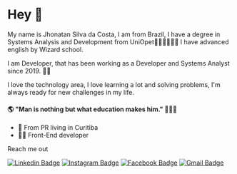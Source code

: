 <h1>Hey 👋 </h1>

My name is Jhonatan Silva da Costa, I am from Brazil, I have a degree in Systems Analysis and Development from UniOpet👨‍🎓👨‍🎓👨‍🎓 I have advanced english by Wizard school. 

I am Developer, that has been working as a Developer and Systems Analyst since 2019. 👨‍💻

I love the technology area, I love learning a lot and solving problems, I'm always ready for new challenges in my life.

<h4> 🌎 "Man is nothing but what education makes him." 💭💭💭 </h4>

- 🚩 From PR living in Curitiba
- 👨‍💻 Front-End developer

Reach me out 

[![Linkedin Badge](https://img.shields.io/badge/-LinkedIn-blue?style=flat-square&logo=Linkedin&logoColor=white&link=https://www.linkedin.com/in/jhonatan-silva-da-costa/)](https://www.linkedin.com/in/jhonatan-silva-da-costa/) 
[![Instagram Badge](https://img.shields.io/badge/-Instagram-violet?style=flat-square&logo=Instagram&logoColor=white&link=https://www.instagram.com/jhoncosta08/)](https://www.instagram.com/jhoncosta08/) 
[![Facebook Badge](https://img.shields.io/badge/-Facebook-blue?style=flat-square&labelColor=blue&logo=facebook&logoColor=white&link=https://www.facebook.com/jhonatan.silvadacosta)](https://www.facebook.com/jhonatan.silvadacosta)
[![Gmail Badge](https://img.shields.io/badge/-Gmail-red?style=flat-square&logo=Gmail&logoColor=white&link=mailto:jhonatancosta08@hotmail.com)](mailto:jhonatancosta08@hotmail.com)

